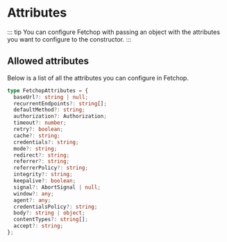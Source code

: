 # Attributes

::: tip
You can configure Fetchop with passing an object with the attributes you want to configure to the constructor.
:::

## Allowed attributes

Below is a list of all the attributes you can configure in Fetchop.

```ts
type FetchopAttributes = {
  baseUrl?: string | null;
  recurrentEndpoints?: string[];
  defaultMethod?: string;
  authorization?: Authorization;
  timeout?: number;
  retry?: boolean;
  cache?: string;
  credentials?: string;
  mode?: string;
  redirect?: string;
  referrer?: string;
  referrerPolicy?: string;
  integrity?: string;
  keepalive?: boolean;
  signal?: AbortSignal | null;
  window?: any;
  agent?: any;
  credentialsPolicy?: string;
  body?: string | object;
  contentTypes?: string[];
  accept?: string;
};
```
